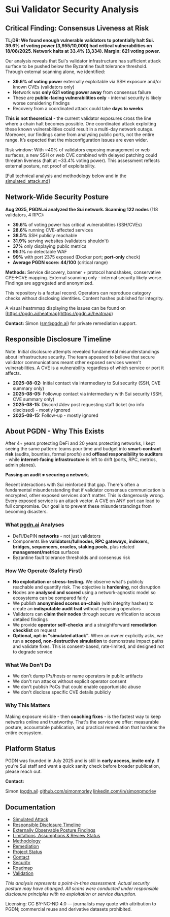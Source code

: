 # Sui Validator Security Analysis

## Critical Finding: Consensus Liveness at Risk

**TL;DR: We found enough vulnerable validators to potentially halt Sui. 39.6% of voting power (3,955/10,000) had critical vulnerabilities on 18/08/2025. Network halts at 33.4% (3,334). Margin: 621 voting power.**

Our analysis reveals that Sui's validator infrastructure has sufficient attack surface to be pushed below the Byzantine fault tolerance threshold. Through external scanning alone, we identified:

- **39.6% of voting power** externally exploitable via SSH exposure and/or known CVEs (validators only)
- Network was **only 621 voting power away** from consensus failure
- These are **public-facing vulnerabilities only** - internal security is likely worse considering findings
- Recovery from a coordinated attack could take **days to weeks**

**This is not theoretical** - the current validator exposures cross the line where a chain halt becomes possible. One coordinated attack exploiting these known vulnerabilities could result in a multi-day network outage. Moreover, our findings came from analysing public ports, not the entire range. It’s expected that the misconfiguration issues are even wider.

Risk window: With ~40% of validators exposing management or web surfaces, a new SSH or web CVE combined with delayed patching could threaten liveness (halt at ~33.4% voting power). This assessment reflects external posture, not proof of exploitability.

[Full technical analysis and methodology below and in the [simulated_attack.md](simulated_attack.md)]

## Network-Wide Security Posture

**Aug 2025, PGDN.ai analyzed the Sui network. Scanning 122 nodes** (118 validators, 4 RPC):

- **39.6%** of voting power has critical vulnerabilities (SSH/CVEs)
- **28.6%** running CVE-affected services
- **38.5%** SSH publicly reachable
- **31.9%** serving websites (validators shouldn't)
- **37%** only displaying public metrics
- **95.1%** no detectable WAF
- **99%** with port 2375 exposed (Docker port; **port-only** check)
- **Average PGDN score: 44/100** (critical range)

**Methods:** Service discovery, banner + protocol handshakes, conservative CPE→CVE mapping. External scanning only - internal security likely worse. Findings are aggregated and anonymized.

This repository is a factual record. Operators can reproduce category checks without disclosing identities. Content hashes published for integrity.

A visual heatmmap displaying the issues can be found on [https://pgdn.ai/heatmap](https://pgdn.ai/heatmap)

**Contact:** Simon (sm@pgdn.ai) for private remediation support.

## Responsible Disclosure Timeline

Note: Initial disclosure attempts revealed fundamental misunderstandings about infrastructure security. The team appeared to believe that secure validator communications meant other exposed services weren't vulnerabilities. A CVE is a vulnerability regardless of which service or port it affects.

- **2025-08-02:** Initial contact via intermediary to Sui security (SSH, CVE summary only)
- **2025-08-05:** Followup contact via intermediary with Sui security (SSH, CVE summary only)
- **2025-08-15:** Discord #dev post requesting staff ticket (no info disclosed) - mostly ignored
- **2025-08-15:** Follow-up - mostly ignored

## About PGDN - Why This Exists

After 4+ years protecting DeFi and 20 years protecting networks, I kept seeing the same pattern: teams pour time and budget into **smart-contract risk** (audits, bounties, formal proofs) and **offload responsibility to auditors** - while **internet-facing infrastructure** is left to drift (ports, RPC, metrics, admin planes).

**Passing an audit ≠ securing a network.**

Recent interactions with Sui reinforced that gap. There's often a fundamental misunderstanding that if validator consensus communication is encrypted, other exposed services don't matter. This is dangerously wrong. Every exposed service is an attack vector. A CVE on ANY port can lead to full compromise. Our goal is to prevent these misunderstandings from becoming disasters.

### What [pgdn.ai](http://pgdn.ai/) Analyses

- DeFi/DePIN **networks** - not just validators
- Components like **validators/fullnodes, RPC gateways, indexers, bridges, sequencers, oracles, staking pools**, plus related **management/metrics** surfaces
- Byzantine fault tolerance thresholds and consensus risk

### How We Operate (Safety First)

- **No exploitation or stress-testing.** We observe what's publicly reachable and quantify risk. The objective is **hardening**, not disruption
- Nodes are **analysed and scored** using a network-agnostic model so ecosystems can be compared fairly
- We publish **anonymised scores on-chain** (with integrity hashes) to create an **indisputable audit trail** without exposing operators
- Validators can **claim their nodes** through secure verification to access detailed findings
- We provide **operator self-checks** and a straightforward **remediation checklist** on request
- **Optional, opt-in "simulated attack".** When an owner explicitly asks, we run a **scoped, non-destructive simulation** to demonstrate impact paths and validate fixes. This is consent-based, rate-limited, and designed not to degrade service

### What We Don't Do

- We don't dump IPs/hosts or name operators in public artifacts
- We don't run attacks without explicit operator consent
- We don't publish PoCs that could enable opportunistic abuse
- We don't disclose specific CVE details publicly

### Why This Matters

Making exposure visible - then **coaching fixes** - is the fastest way to keep networks online and trustworthy. That's the service we offer: measurable posture, accountable publication, and practical remediation that hardens the entire ecosystem.

## Platform Status

PGDN was founded in July 2025 and is still in **early access, invite only**. If you're Sui staff and want a quick sanity check before broader publication, please reach out.

**Contact:**

Simon ([pgdn.ai](http://pgdn.ai/))
[github.com/simonmorley](http://github.com/simonmorley)
[linkedin.com/in/simonpmorley](https://linkedin.com/in/simonpmorley)

## Documentation

- [Simulated Attack](simulated_attack.md)
- [Responsible Disclosure Timeline](timeline.md)
- [Externally Observable Posture Findings](findings.md)
- [Limitations, Assumptions & Review Status](limitations.md)
- [Methodology](methodology.md)
- [Remediation](remediation.md)
- [Project Status](status.md)
- [Contact](contact.md)
- [Security](security.md)
- [Roadmap](roadmap.md)
- [Validation](validation.md)

*This analysis represents a point-in-time assessment. Actual security posture may have changed. All scans were conducted under responsible disclosure principles with no exploitation or service disruption.*

Licensing: CC BY-NC-ND 4.0 — journalists may quote with attribution to PGDN; commercial reuse and derivative datasets prohibited.
